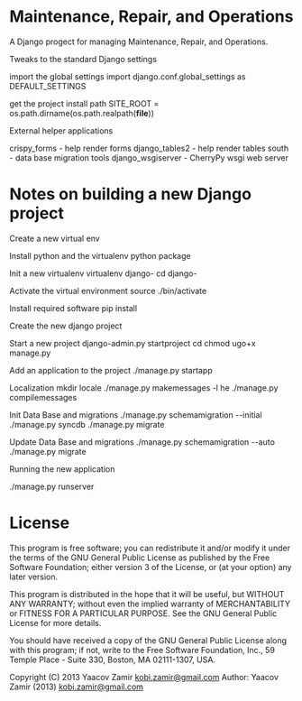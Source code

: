 Maintenance, Repair, and Operations
===================================

A Django progect for managing Maintenance, Repair, and Operations.

Tweaks to the standard Django settings

import the global settings
import django.conf.global_settings as DEFAULT_SETTINGS

get the project install path
SITE_ROOT = os.path.dirname(os.path.realpath(__file__))

External helper applications

crispy_forms - help render forms
django_tables2 - help render tables
south - data base migration tools
django_wsgiserver - CherryPy wsgi web server

Notes on building a new Django project
======================================

Create a new virtual env

Install python and the virtualenv python package

Init a new virtualenv 
virtualenv django-<project-name>
cd django-<project-name>

Activate the virtual environment
source ./bin/activate

Install required software
pip install <requirements>

Create the new django project

Start a new project
django-admin.py startproject <project-name>
cd <project-name>
chmod ugo+x manage.py

Add an application to the project
./manage.py startapp <app-name>

Localization
mkdir locale
./manage.py makemessages -l he
./manage.py compilemessages

Init Data Base and migrations
./manage.py schemamigration --initial <app-name>
./manage.py syncdb
./manage.py migrate

Update Data Base and migrations
./manage.py schemamigration --auto <app-name>
./manage.py migrate

Running the new application

./manage.py runserver

License
=======

This program is free software; you can redistribute it and/or modify
it under the terms of the GNU General Public License as published by
the Free Software Foundation; either version 3 of the License, or
(at your option) any later version.

This program is distributed in the hope that it will be useful,
but WITHOUT ANY WARRANTY; without even the implied warranty of
MERCHANTABILITY or FITNESS FOR A PARTICULAR PURPOSE.  See the
GNU General Public License for more details.

You should have received a copy of the GNU General Public License
along with this program; if not, write to the Free Software
Foundation, Inc., 59 Temple Place - Suite 330, Boston, MA 02111-1307, USA.

Copyright (C) 2013 Yaacov Zamir <kobi.zamir@gmail.com>
Author: Yaacov Zamir (2013) <kobi.zamir@gmail.com>
